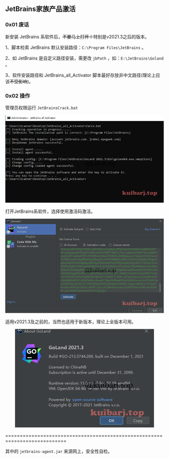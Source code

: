 ## JetBrains家族产品激活

### 0x01 废话

新安装 JetBrains 系软件后，<del>不要马上打开！</del>特别是v2021.3之后的版本。

1、脚本检索 JetBrains 默认安装路径：`C:\Program Files\JetBrains` 。

2、如 JetBrains 是自定义路径安装，需更改 `jbPath` ，如：`E:\JetBrains\Goland` 。

3、软件安装路径和 JetBrains_all_Activator 脚本最好存放非中文路径(理论上应该<del>不受影响</del>)。


### 0x02 操作

管理员权限运行 `JetBrainsCrack.bat`

<div align=center><img src="img/image-20211211190001381.png" /></div>

打开JetBrains系软件，选择使用激活码激活。

<div align=center><img src="img/image-20211211190523186.png" /></div>

适用v2021.3及之前的，当然也适用于新版本，理论上全版本可用。

<div align=center><img src="img/image-20211211190803924.png" /></div>



===========================================================================

其中的 `jetbrains-agent.jar` 来源网上，安全性自检。

